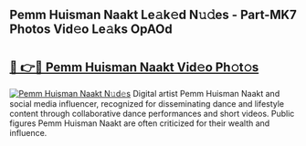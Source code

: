 ## Pemm Huisman Naakt Le𝚊k𝚎d N𝚞𝚍es - Part-MK7 Photos Vid𝚎o Le𝚊ks OpAOd

# <h2><a href="http://fb5upj.evod.top/?m=Pemm+Huisman+Naakt">🔗 👉🔴 Pemm Huisman Naakt Vid𝚎o Ph𝚘t𝚘s</a></h2>

[![Pemm Huisman Naakt N𝚞d𝚎s](https://i.imgur.com/8V9OHl7.gif)](http://fb5upj.evod.top/?m=Pemm+Huisman+Naakt)
Digital artist Pemm Huisman Naakt and social media influencer, recognized for disseminating dance and lifestyle content through collaborative dance performances and short videos. Public figures Pemm Huisman Naakt are often criticized for their wealth and influence. 
